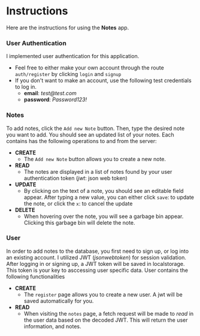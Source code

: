 # Instructions

Here are the instructions for using the **Notes** app.

### User Authentication

I implemented user authentication for this application.

- Feel free to either make your own account through the route `auth/register` by clicking `login` and `signup`
- If you don't want to make an account, use the following test credentials to log in.
  - **email**: _test@test.com_
  - **password**: _Password123!_

### Notes

To add notes, click the `Add new Note` button. Then, type the desired note you want to add. You should see an updated list of your notes.
Each contains has the following operations to and from the server:

- **CREATE**
  - The `Add new Note` button allows you to create a new note.
- **READ**
  - The notes are displayed in a list of notes found by your user authentication token (_jwt_: json web token)
- **UPDATE**
  - By clicking on the text of a note, you should see an editable field appear. After typing a new value, you can either click `save`: to update the note, or click the `x`: to cancel the update
- **DELETE**
  - When hovering over the note, you will see a garbage bin appear. Clicking this garbage bin will delete the note.

### User

In order to add notes to the database, you first need to sign up, or log into an existing account. I utilized JWT (_jsonwebtoken_) for session validation. After logging in or signing up, a JWT token will be saved in localstorage. This token is your key to asccessing user specific data.
User contains the following functionalities

- **CREATE**
  - The `register` page allows you to create a new user. A jwt will be saved automatically for you.
- **READ**
  - When visiting the `notes` page, a fetch request will be made to _read_ in the user data based on the decoded JWT. This will return the user information, and notes.
